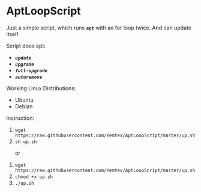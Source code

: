 AptLoopScript
=======

Just a simple script, which runs _**`apt`**_ with an for loop twice. 
And can update itself.

Script does apt:  

  * _**`update`**_
  * _**`upgrade`**_
  * _**`full-upgrade`**_
  * _**`autoremove`**_
  
Working Linux Distributions:

  * Ubuntu
  * Debian

Instruction:  

1.  ```wget https://raw.githubusercontent.com/Yemtex/AptLoopScript/master/up.sh```  
2.  ```sh up.sh```  

&nbsp;&nbsp;&nbsp;&nbsp;&nbsp;&nbsp;or

1.  ```wget https://raw.githubusercontent.com/Yemtex/AptLoopScript/master/up.sh```  
2.  ```chmod +x up.sh```  
3.  ```./up.sh```  
